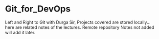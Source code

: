 # Git_for_DevOps
Left and Right to Git with Durga Sir, Projects covered are stored locally... here are related notes of the lectures. Remote repository Notes not added will add it later.
